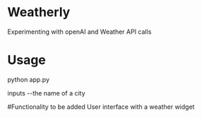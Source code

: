 # Weatherly
Experimenting with openAI and Weather API calls

# Usage
python app.py

inputs --the name of a city

#Functionality to be added
User interface with a weather widget
